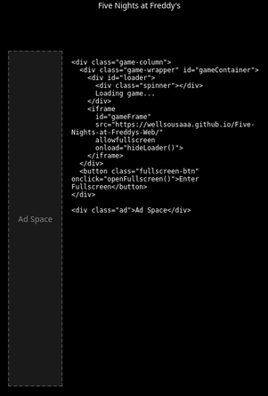 <!DOCTYPE html>
<html lang="en">
<head>
  <meta charset="UTF-8" />
  <title>Five Nights at Freddy's - Web Version</title>
  <meta name="viewport" content="width=device-width, initial-scale=1.0" />
  <style>
    html, body {
      margin: 0;
      padding: 0;
      background: #000;
      color: #fff;
      font-family: 'Segoe UI', sans-serif;
      height: 100%;
    }

    header {
      text-align: center;
      padding: 1.5rem 1rem;
      background-color: #111;
      font-size: 2rem;
      font-weight: bold;
      color: #ff004f;
    }

    .container {
      display: flex;
      justify-content: center;
      align-items: flex-start;
      padding: 1rem;
      gap: 1rem;
    }

    .ad {
      width: 160px;
      height: 600px;
      background-color: #1a1a1a;
      border: 2px dashed #444;
      display: flex;
      align-items: center;
      justify-content: center;
      font-size: 0.9rem;
      color: #888;
    }

    .game-column {
      display: flex;
      flex-direction: column;
      align-items: center;
      flex: 1;
      max-width: 1024px;
    }

    .game-wrapper {
      width: 100%;
      aspect-ratio: 16 / 9;
      background-color: #000;
      border: 3px solid #222;
      border-radius: 8px;
      overflow: hidden;
      position: relative;
    }

    iframe {
      width: 100%;
      height: 100%;
      border: none;
      display: block;
    }

    #loader {
      position: absolute;
      top: 0;
      left: 0;
      right: 0;
      bottom: 0;
      background: #000;
      z-index: 10;
      display: flex;
      justify-content: center;
      align-items: center;
      font-size: 1.2rem;
      color: #fff;
    }

    .spinner {
      width: 40px;
      height: 40px;
      border: 5px solid #333;
      border-top: 5px solid #ff004f;
      border-radius: 50%;
      animation: spin 1s linear infinite;
      margin-right: 1rem;
    }

    @keyframes spin {
      to {
        transform: rotate(360deg);
      }
    }

    .fullscreen-btn {
      margin-top: 0.75rem;
      padding: 10px 20px;
      background-color: black;
      color: white;
      border: 2px solid white;
      border-radius: 5px;
      font-size: 16px;
      cursor: pointer;
      transition: all 0.2s ease;
    }

    .fullscreen-btn:hover {
      background-color: #111;
    }

    @media (max-width: 900px) {
      .ad {
        display: none;
      }

      .container {
        flex-direction: column;
        align-items: center;
      }

      .game-wrapper {
        width: 100%;
        max-width: 100%;
      }
    }
  </style>
</head>
<body>

  <header>
    Five Nights at Freddy's
  </header>

  <div class="container">
    <div class="ad">Ad Space</div>

    <div class="game-column">
      <div class="game-wrapper" id="gameContainer">
        <div id="loader">
          <div class="spinner"></div>
          Loading game...
        </div>
        <iframe
          id="gameFrame"
          src="https://wellsousaaa.github.io/Five-Nights-at-Freddys-Web/"
          allowfullscreen
          onload="hideLoader()">
        </iframe>
      </div>
      <button class="fullscreen-btn" onclick="openFullscreen()">Enter Fullscreen</button>
    </div>

    <div class="ad">Ad Space</div>
  </div>

  <script>
    function hideLoader() {
      const loader = document.getElementById('loader');
      if (loader) loader.style.display = 'none';
    }

    function openFullscreen() {
      const iframe = document.getElementById("gameFrame");
      if (iframe.requestFullscreen) {
        iframe.requestFullscreen();
      } else if (iframe.mozRequestFullScreen) {
        iframe.mozRequestFullScreen();
      } else if (iframe.webkitRequestFullscreen) {
        iframe.webkitRequestFullscreen();
      } else if (iframe.msRequestFullscreen) {
        iframe.msRequestFullscreen();
      }
    }
  </script>

</body>
</html>
